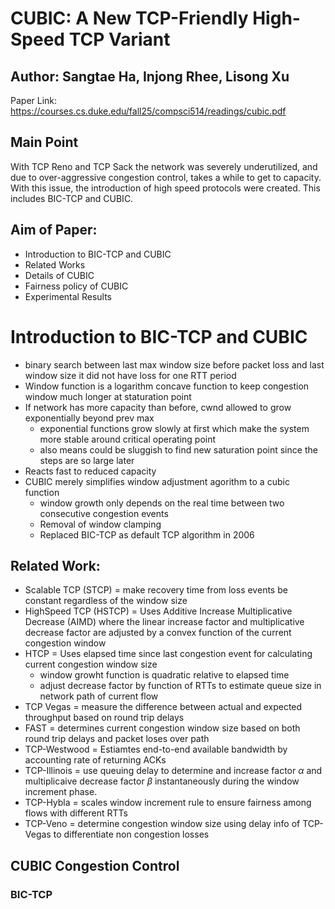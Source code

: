# CUBIC: A New TCP-Friendly High-Speed TCP Variant
## Author: Sangtae Ha, Injong Rhee, Lisong Xu
Paper Link: https://courses.cs.duke.edu/fall25/compsci514/readings/cubic.pdf

## Main Point
With TCP Reno and TCP Sack the network was severely underutilized, and due to over-aggressive congestion control, takes a while to get to capacity. With this issue, the introduction of high speed protocols were created. This includes BIC-TCP and CUBIC.

## Aim of Paper:
- Introduction to BIC-TCP and CUBIC
- Related Works
- Details of CUBIC
- Fairness policy of CUBIC
- Experimental Results

# Introduction to BIC-TCP and CUBIC
- binary search between last max window size before packet loss and last window size it did not have loss for one RTT period
- Window function is a logarithm concave function to keep congestion window much longer at staturation point
- If network has more capacity than before, cwnd allowed to grow exponentially beyond prev max
    - exponential functions grow slowly at first which make the system more stable around critical operating point
    - also means could be sluggish to find new saturation point since the steps are so large later
- Reacts fast to reduced capacity
- CUBIC merely simplifies window adjustment agorithm to a cubic function
    - window growth only depends on the real time between two consecutive congestion events
    - Removal of window clamping
    - Replaced BIC-TCP as default TCP algorithm in 2006

## Related Work:
- Scalable TCP (STCP) = make recovery time from loss events be constant regardless of the window size
- HighSpeed TCP (HSTCP) = Uses Additive Increase Multiplicative Decrease (AIMD) where the linear increase factor and multiplicative decrease factor are adjusted by a convex function of the current congestion window
- HTCP = Uses elapsed time since last congestion event for calculating current congestion window size
    - window growht function is quadratic relative to elapsed time
    - adjust decrease factor by function of RTTs to estimate queue size in network path of current flow
- TCP Vegas = measure the difference between actual and expected throughput based on round trip delays
- FAST = determines current congestion window size based on both round trip delays and packet loses over path
- TCP-Westwood = Estiamtes end-to-end available bandwidth by accounting rate of returning ACKs
- TCP-Illinois = use queuing delay to determine and increase factor $\alpha$ and multiplicaive decrease factor $\beta$ instantaneously during the window increment phase.
- TCP-Hybla = scales window increment rule to ensure fairness among flows with different RTTs
- TCP-Veno = determine congestion window size using delay info of TCP-Vegas to differentiate non congestion losses

## CUBIC Congestion Control
### BIC-TCP